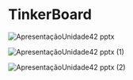 # TinkerBoard

 
![ApresentaçãoUnidade42 pptx](https://user-images.githubusercontent.com/56412939/67164504-be2c8500-f351-11e9-917d-961bd2037c4a.jpg)


![ApresentaçãoUnidade42 pptx (1)](https://user-images.githubusercontent.com/56412939/67164516-da302680-f351-11e9-8e4e-54728ce1171a.jpg)


![ApresentaçãoUnidade42 pptx (2)](https://user-images.githubusercontent.com/56412939/67164553-401cae00-f352-11e9-9a49-a467a923a653.jpg)

